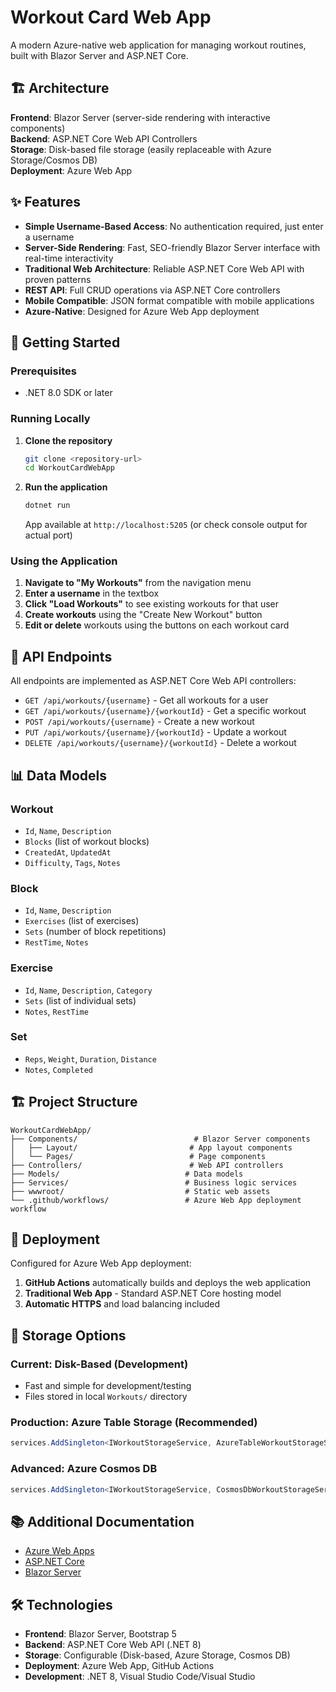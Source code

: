 # Workout Card Web App

A modern Azure-native web application for managing workout routines, built with Blazor Server and ASP.NET Core.

## 🏗️ Architecture

**Frontend**: Blazor Server (server-side rendering with interactive components)  
**Backend**: ASP.NET Core Web API Controllers  
**Storage**: Disk-based file storage (easily replaceable with Azure Storage/Cosmos DB)  
**Deployment**: Azure Web App

## ✨ Features

- **Simple Username-Based Access**: No authentication required, just enter a username
- **Server-Side Rendering**: Fast, SEO-friendly Blazor Server interface with real-time interactivity
- **Traditional Web Architecture**: Reliable ASP.NET Core Web API with proven patterns
- **REST API**: Full CRUD operations via ASP.NET Core controllers
- **Mobile Compatible**: JSON format compatible with mobile applications
- **Azure-Native**: Designed for Azure Web App deployment

## 🚀 Getting Started

### Prerequisites
- .NET 8.0 SDK or later

### Running Locally

1. **Clone the repository**
   ```bash
   git clone <repository-url>
   cd WorkoutCardWebApp
   ```

2. **Run the application**
   ```bash
   dotnet run
   ```
   App available at `http://localhost:5205` (or check console output for actual port)

### Using the Application

1. **Navigate to "My Workouts"** from the navigation menu
2. **Enter a username** in the textbox
3. **Click "Load Workouts"** to see existing workouts for that user
4. **Create workouts** using the "Create New Workout" button
5. **Edit or delete** workouts using the buttons on each workout card

## 📡 API Endpoints

All endpoints are implemented as ASP.NET Core Web API controllers:

- `GET /api/workouts/{username}` - Get all workouts for a user
- `GET /api/workouts/{username}/{workoutId}` - Get a specific workout
- `POST /api/workouts/{username}` - Create a new workout
- `PUT /api/workouts/{username}/{workoutId}` - Update a workout
- `DELETE /api/workouts/{username}/{workoutId}` - Delete a workout

## 📊 Data Models

### Workout
- `Id`, `Name`, `Description`
- `Blocks` (list of workout blocks)
- `CreatedAt`, `UpdatedAt`
- `Difficulty`, `Tags`, `Notes`

### Block
- `Id`, `Name`, `Description`
- `Exercises` (list of exercises)
- `Sets` (number of block repetitions)
- `RestTime`, `Notes`

### Exercise
- `Id`, `Name`, `Description`, `Category`
- `Sets` (list of individual sets)
- `Notes`, `RestTime`

### Set
- `Reps`, `Weight`, `Duration`, `Distance`
- `Notes`, `Completed`

## 🏗️ Project Structure

```
WorkoutCardWebApp/
├── Components/                          # Blazor Server components
│   ├── Layout/                         # App layout components  
│   └── Pages/                          # Page components
├── Controllers/                        # Web API controllers
├── Models/                            # Data models
├── Services/                          # Business logic services
├── wwwroot/                           # Static web assets
└── .github/workflows/                 # Azure Web App deployment workflow
```

## 🚀 Deployment

Configured for Azure Web App deployment:

1. **GitHub Actions** automatically builds and deploys the web application
2. **Traditional Web App** - Standard ASP.NET Core hosting model
3. **Automatic HTTPS** and load balancing included

## 🔧 Storage Options

### Current: Disk-Based (Development)
- Fast and simple for development/testing
- Files stored in local `Workouts/` directory

### Production: Azure Table Storage (Recommended)
```csharp
services.AddSingleton<IWorkoutStorageService, AzureTableWorkoutStorageService>();
```

### Advanced: Azure Cosmos DB
```csharp
services.AddSingleton<IWorkoutStorageService, CosmosDbWorkoutStorageService>();
```

## 📚 Additional Documentation

- [Azure Web Apps](https://docs.microsoft.com/azure/app-service/)
- [ASP.NET Core](https://docs.microsoft.com/aspnet/core/)
- [Blazor Server](https://docs.microsoft.com/aspnet/core/blazor/hosting-models#blazor-server)

## 🛠️ Technologies

- **Frontend**: Blazor Server, Bootstrap 5
- **Backend**: ASP.NET Core Web API (.NET 8)
- **Storage**: Configurable (Disk-based, Azure Storage, Cosmos DB)
- **Deployment**: Azure Web App, GitHub Actions
- **Development**: .NET 8, Visual Studio Code/Visual Studio